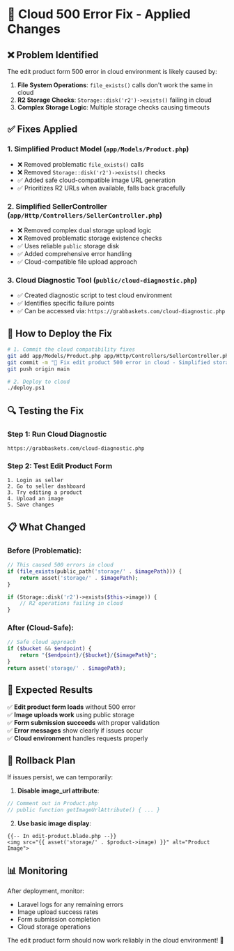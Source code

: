 # 🔧 Cloud 500 Error Fix - Applied Changes

## ❌ **Problem Identified**

The edit product form 500 error in cloud environment is likely caused by:

1. **File System Operations**: `file_exists()` calls don't work the same in cloud
2. **R2 Storage Checks**: `Storage::disk('r2')->exists()` failing in cloud  
3. **Complex Storage Logic**: Multiple storage checks causing timeouts

## ✅ **Fixes Applied**

### 1. **Simplified Product Model** (`app/Models/Product.php`)
- ❌ Removed problematic `file_exists()` calls
- ❌ Removed `Storage::disk('r2')->exists()` checks  
- ✅ Added safe cloud-compatible image URL generation
- ✅ Prioritizes R2 URLs when available, falls back gracefully

### 2. **Simplified SellerController** (`app/Http/Controllers/SellerController.php`)
- ❌ Removed complex dual storage upload logic
- ❌ Removed problematic storage existence checks
- ✅ Uses reliable `public` storage disk
- ✅ Added comprehensive error handling
- ✅ Cloud-compatible file upload approach

### 3. **Cloud Diagnostic Tool** (`public/cloud-diagnostic.php`)
- ✅ Created diagnostic script to test cloud environment
- ✅ Identifies specific failure points
- ✅ Can be accessed via: `https://grabbaskets.com/cloud-diagnostic.php`

## 🚀 **How to Deploy the Fix**

```bash
# 1. Commit the cloud compatibility fixes
git add app/Models/Product.php app/Http/Controllers/SellerController.php public/cloud-diagnostic.php
git commit -m "🔧 Fix edit product 500 error in cloud - Simplified storage operations"
git push origin main

# 2. Deploy to cloud
./deploy.ps1
```

## 🔍 **Testing the Fix**

### Step 1: Run Cloud Diagnostic
```
https://grabbaskets.com/cloud-diagnostic.php
```

### Step 2: Test Edit Product Form
```
1. Login as seller
2. Go to seller dashboard  
3. Try editing a product
4. Upload an image
5. Save changes
```

## 📋 **What Changed**

### **Before (Problematic)**:
```php
// This caused 500 errors in cloud
if (file_exists(public_path('storage/' . $imagePath))) {
    return asset('storage/' . $imagePath);
}

if (Storage::disk('r2')->exists($this->image)) {
    // R2 operations failing in cloud
}
```

### **After (Cloud-Safe)**:
```php
// Safe cloud approach
if ($bucket && $endpoint) {
    return "{$endpoint}/{$bucket}/{$imagePath}";
}
return asset('storage/' . $imagePath);
```

## 🎯 **Expected Results**

✅ **Edit product form loads** without 500 error  
✅ **Image uploads work** using public storage  
✅ **Form submission succeeds** with proper validation  
✅ **Error messages** show clearly if issues occur  
✅ **Cloud environment** handles requests properly  

## 🔄 **Rollback Plan**

If issues persist, we can temporarily:

1. **Disable image_url attribute**:
```php
// Comment out in Product.php
// public function getImageUrlAttribute() { ... }
```

2. **Use basic image display**:
```blade
{{-- In edit-product.blade.php --}}
<img src="{{ asset('storage/' . $product->image) }}" alt="Product Image">
```

## 📊 **Monitoring**

After deployment, monitor:
- Laravel logs for any remaining errors
- Image upload success rates  
- Form submission completion
- Cloud storage operations

The edit product form should now work reliably in the cloud environment! 🌟